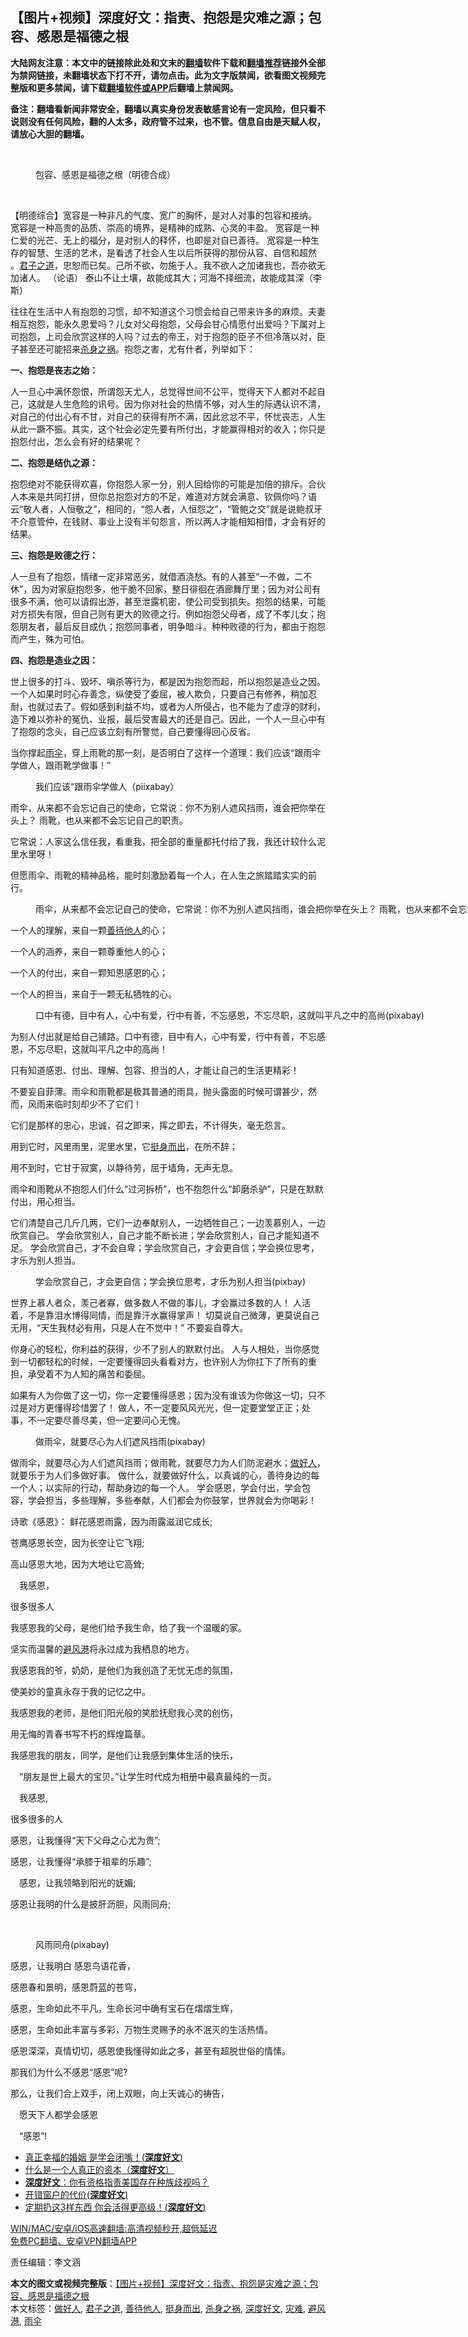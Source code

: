  <h2>【图片+视频】深度好文：指责、抱怨是灾难之源；包容、感恩是福德之根</h2> <p class="notice"><b>大陆网友注意：本文中的链接除此处和文末的<a href="https://github.com/bannedbook/fanqiang" >翻墙</a>软件下载和<a href="https://github.com/killgcd/justmysocks/blob/master/README.md">翻墙推荐</a>链接外全部为禁网链接，未翻墙状态下打不开，请勿点击。此为文字版禁闻，欲看图文视频完整版和更多禁闻，请下载<a href="https://github.com/bannedbook/fanqiang">翻墙软件或APP</a>后翻墙上禁闻网。</p><p>备注：翻墙看新闻非常安全，翻墙以真实身份发表敏感言论有一定风险，但只看不说则没有任何风险，翻的人太多，政府管不过来，也不管。信息自由是天赋人权，请放心大胆的翻墙。</b></p>  <div class="entry"> <br /> <figure><figcaption class="wp-caption-text">包容、感恩是福德之根（明德合成）</figcaption></figure> <p></p> <p>&nbsp;</p> <p>【明德综合】宽容是一种非凡的气度、宽广的胸怀，是对人对事的包容和接纳。 宽容是一种高贵的品质、崇高的境界，是精神的成熟、心灵的丰盈。 宽容是一种仁爱的光芒、无上的福分，是对别人的释怀，也即是对自已善待。 宽容是一种生存的智慧、生活的艺术，是看透了社会人生以后所获得的那份从容、自信和超然 。<a href="https://www.bannedbook.org/bnews/tag/%e5%90%9b%e5%ad%90%e4%b9%8b%e9%81%93/" class="st_tag internal_tag" rel="tag" title="标签 君子之道 下的日志">君子之道</a>，忠恕而已矣。己所不欲，勿施于人。我不欲人之加诸我也，吾亦欲无加诸人。 （论语） 泰山不让土壤，故能成其大；河海不择细流，故能成其深（李斯）</p> <p>往往在生活中人有抱怨的习惯，却不知道这个习惯会给自己带来许多的麻烦。夫妻相互抱怨，能永久恩爱吗？儿女对父母抱怨，父母会甘心情愿付出爱吗？下属对上司抱怨，上司会欣赏这样的人吗？过去的帝王，对于抱怨的臣子不但冷落以对，臣子甚至还可能招来<a href="https://www.bannedbook.org/bnews/tag/%E6%9D%80%E8%BA%AB%E4%B9%8B%E7%A5%B8/" class="st_tag internal_tag" rel="tag" title="标签 杀身之祸 下的日志">杀身之祸</a>。抱怨之害，尤有什者，列举如下： </p> <p><strong>一、抱怨是丧志之始：</strong></p> <p>人一旦心中满怀怨恨，所谓怨天尤人，总觉得世间不公平，觉得天下人都对不起自己，这就是人生危险的讯号。因为你对社会的热情不够，对人生的际遇认识不清，对自己的付出心有不甘，对自己的获得有所不满，因此忿忿不平，怀忧丧志，人生从此一蹶不振。其实，这个社会必定先要有所付出，才能赢得相对的收入；你只是抱怨付出，怎么会有好的结果呢？</p> <p><strong>二、抱怨是结仇之源：</strong></p> <p>抱怨绝对不能获得欢喜，你抱怨人家一分，别人回给你的可能是加倍的排斥。合伙人本来是共同打拼，但你总抱怨对方的不足，难道对方就会满意、钦佩你吗？语云“敬人者，人恒敬之”，相同的，“怨人者，人恒怨之”，“管鲍之交”就是说鲍叔牙不介意管仲，在钱财、事业上没有半句怨言，所以两人才能相知相惜，才会有好的结果。 </p> <p><strong>三、抱怨是败德之行：</strong></p> <p>人一旦有了抱怨，情绪一定非常恶劣，就借酒浇愁。有的人甚至“一不做，二不休”，因为对家庭抱怨多，他干脆不回家，整日徘徊在酒廊舞厅里；因为对公司有很多不满，他可以请假出游，甚至泄露机密，使公司受到损失。抱怨的结果，可能对方损失有限，但自己则有更大的败德之行。例如抱怨父母者，成了不孝儿女；抱怨朋友者，最后反目成仇；抱怨同事者，明争暗斗。种种败德的行为，都由于抱怨而产生，殊为可怕。</p> <p><strong>四、抱怨是造业之因：</strong></p> <p>世上很多的打斗、毁坏、嗔杀等行为，都是因为抱怨而起，所以抱怨是造业之因。一个人如果时时心存善念，纵使受了委屈，被人欺负，只要自己有修养，稍加忍耐，也就过去了。假如感到利益不均，或者为人所侵占，也不能为了虚浮的财利，造下难以弥补的冤仇​​、业报，最后受害最大的还是自己。因此，一个人一旦心中有了抱怨的念头，自己应该立刻有所警觉，自己要懂得回心反省。</p> <p> 当你撑起<a href="https://www.bannedbook.org/bnews/tag/%e9%9b%a8%e4%bc%9e/" class="st_tag internal_tag" rel="tag" title="标签 雨伞 下的日志">雨伞</a>，穿上雨靴的那一刻，是否明白了这样一个道理：我们应该“跟雨伞学做人，跟雨靴学做事！”</p> <figure id="attachment_19495" aria-describedby="caption-attachment-19495" style="width: 1154px" class="wp-caption alignnone"><figcaption id="caption-attachment-19495" class="wp-caption-text">我们应该“跟雨伞学做人（piixabay）</figcaption></figure> <p> 雨伞，从来都不会忘记自己的使命，它常说：你不为别人遮风挡雨，谁会把你举在头上？ 雨靴，也从来都不会忘记自己的职责。 </p> <p>它常说：人家这么信任我，看重我，把全部的重量都托付给了我，我还计较什么泥里水里呀！ </p>  <p>但愿雨伞、雨靴的精神品格，能时刻激励着每一个人，在人生之旅踏踏实实的前行。 </p> <figure id="attachment_19496" aria-describedby="caption-attachment-19496" style="width: 1143px" class="wp-caption alignnone"><figcaption id="caption-attachment-19496" class="wp-caption-text">雨伞，从来都不会忘记自己的使命，它常说：你不为别人遮风挡雨，谁会把你举在头上？ 雨靴，也从来都不会忘记自己的职责（pixabay）</figcaption></figure> <p>一个人的理解，来自一颗<a href="https://www.bannedbook.org/bnews/tag/%E5%96%84%E5%BE%85%E4%BB%96%E4%BA%BA/" class="st_tag internal_tag" rel="tag" title="标签 善待他人 下的日志">善待他人</a>的心；</p> <p> 一个人的涵养，来自一颗尊重他人的心；</p> <p> 一个人的付出，来自一颗知恩感恩的心；</p> <p> 一个人的担当，来自于一颗无私牺牲的心。 </p> <figure id="attachment_19497" aria-describedby="caption-attachment-19497" style="width: 1156px" class="wp-caption alignnone"><figcaption id="caption-attachment-19497" class="wp-caption-text">口中有德，目中有人，心中有爱，行中有善，不忘感恩，不忘尽职，这就叫平凡之中的高尚(pixabay)</figcaption></figure> <p>为别人付出就是给自己铺路。口中有德，目中有人，心中有爱，行中有善，不忘感恩，不忘尽职，这就叫平凡之中的高尚！</p> <p> 只有知道感恩、付出、理解、包容、担当的人，才能让自己的生活更精彩！ </p> <p>不要妄自菲薄。雨伞和雨靴都是极其普通的雨具，抛头露面的时候可谓甚少，然而，风雨来临时刻却少不了它们！ </p> <p>它们是那样的忠心，忠诚，召之即来，挥之即去，不计得失，毫无怨言。</p> <p> 用到它时，风里雨里，泥里水里，它<a href="https://www.bannedbook.org/bnews/tag/%E6%8C%BA%E8%BA%AB%E8%80%8C%E5%87%BA/" class="st_tag internal_tag" rel="tag" title="标签 挺身而出 下的日志">挺身而出</a>，在所不辞； </p> <p>用不到时，它甘于寂寞，以静待劳，屈于墙角，无声无息。</p> <p> 雨伞和雨靴从不抱怨人们什么“过河拆桥”，也不抱怨什么“卸磨杀驴”，只是在默默付出，用心担当。</p> <p> 它们清楚自己几斤几两，它们一边奉献别人，一边牺牲自己；一边羡慕别人，一边欣赏自己。 学会欣赏别人，自己才能不断长进；学会欣赏别人，自己才能知道不足。 学会欣赏自己，才不会自卑；学会欣赏自己，才会更自信；学会换位思考，才乐为别人担当。</p> <figure id="attachment_19499" aria-describedby="caption-attachment-19499" style="width: 932px" class="wp-caption alignnone"><figcaption id="caption-attachment-19499" class="wp-caption-text">学会欣赏自己，才会更自信；学会换位思考，才乐为别人担当(pixbay)</figcaption></figure> <p> 世界上慕人者众，羡己者寡，做多数人不做的事儿，才会赢过多数的人！ 人活着，不是靠泪水博得同情，而是靠汗水赢得掌声！ 切莫说自己微薄，更莫说自己无用，“天生我材必有用，只是人在不觉中！” 不要妄自尊大。</p> <p>你身心的轻松，你利益的获得，少不了别人的默默付出。 人与人相处，当你感觉到一切都轻松的时候，一定要懂得回头看看对方，也许别人为你扛下了所有的重担，承受着不为人知的痛苦和委屈。</p>  <p> 如果有人为你做了这一切，你一定要懂得感恩；因为没有谁该为你做这一切，只不过是对方更懂得珍惜罢了！ 做人，不一定要风风光光，但一定要堂堂正正；处事，不一定要尽善尽美，但一定要问心无愧。</p> <figure id="attachment_19500" aria-describedby="caption-attachment-19500" style="width: 984px" class="wp-caption alignnone"><figcaption id="caption-attachment-19500" class="wp-caption-text">做雨伞，就要尽心为人们遮风挡雨(pixabay)</figcaption></figure> <p> 做雨伞，就要尽心为人们遮风挡雨；做雨靴，就要尽力为人们防泥避水；<a href="https://www.bannedbook.org/bnews/tag/%E5%81%9A%E5%A5%BD%E4%BA%BA/" class="st_tag internal_tag" rel="tag" title="标签 做好人 下的日志">做好人</a>，就要乐于为人们多做好事。 做什么，就要做好什么，以真诚的心，善待身边的每一个人；以实际的行动，帮助身边的每一个人。 学会感恩，学会付出，学会包容，学会担当，多些理解，多些奉献，人们都会为你鼓掌，世界就会为你喝彩！</p> <p>诗歌《感恩》： 鲜花感恩雨露，因为雨露滋润它成长; </p> <p>苍鹰感恩长空，因为长空让它飞翔; 　　</p> <p>高山感恩大地，因为大地让它高耸; 　</p> <p>　我感恩，</p> <p>很多很多人 　</p> <p>我感恩我的父母，是他们给予我生命，给了我一个温暖的家。 　</p> <p>坚实而温馨的<a href="https://www.bannedbook.org/bnews/tag/%E9%81%BF%E9%A3%8E%E6%B8%AF/" class="st_tag internal_tag" rel="tag" title="标签 避风港 下的日志">避风港</a>将永过成为我栖息的地方。 　</p> <p>我感恩我的爷，奶奶，是他们为我创造了无忧无虑的氛围， </p> <p>使美妙的童真永存于我的记忆之中。 　　</p> <p>我感恩我的老师，是他们阳光般的笑脸抚慰我心灵的创伤， </p> <p>用无悔的青春书写不朽的辉煌篇章。 　　</p> <p>我感恩我的朋友，同学，是他们让我感到集体生活的快乐， 　</p> <p>　“朋友是世上最大的宝贝。”让学生时代成为相册中最真最纯的一页。 　</p>  <p>　我感恩,</p> <p>很多很多的人 　　</p> <p>感恩，让我懂得“天下父母之心尤为贵”; 　　</p> <p>感恩，让我懂得“承膝于祖辈的乐趣”; 　</p> <p>　感恩，让我领略到阳光的妩媚; 　　</p> <p>感恩让我明的什么是披肝沥胆，风雨同舟; 　</p> <p>&nbsp;</p> <figure id="attachment_19502" aria-describedby="caption-attachment-19502" style="width: 1154px" class="wp-caption alignnone"><figcaption id="caption-attachment-19502" class="wp-caption-text">风雨同舟(pixabay)</figcaption></figure> <p>感恩，让我明白 感恩鸟语花香， 　</p> <p>感恩春和景明，感恩蔚蓝的苍穹， 　</p> <p>感恩，生命如此不平凡，生命长河中确有宝石在熠熠生辉， 　</p> <p>感恩，生命如此丰富与多彩，万物生灵赐予的永不泯灭的生活热情。 　</p> <p>感恩深深，真情切切，感恩使我懂得如此之多，甚至有超脱世俗的情愫。 　　</p> <p>那我们为什么不感恩“感恩”呢? 　　</p> <p>那么，让我们合上双手，闭上双眼，向上天诚心的祷告， 　</p> <p>　愿天下人都学会感恩 　</p>  <p>　“感恩”!</p> <ul class='op-related-articles' title='相关阅读'> <li><a href='https://www.bannedbook.org/bnews/lifebaike/20200628/1351982.html' target='_blank'>真正幸福的婚姻 是学会闭嘴！(<b>深度好文</b>)</a></li> <li><a href='https://www.bannedbook.org/bnews/comments/20200626/1350591.html' target='_blank'>什么是一个人真正的资本（<b>深度好文</b>）</a></li> <li><a href='https://www.bannedbook.org/bnews/comments/20200618/1346715.html' target='_blank'><b>深度好文</b>：你有资格指责美国存在种族歧视吗？</a></li> <li><a href='https://www.bannedbook.org/bnews/funmedia/20200609/1342107.html' target='_blank'>开错窗户的代价(<b>深度好文</b>)</a></li> <li><a href='https://www.bannedbook.org/bnews/funmedia/20200606/1340534.html' target='_blank'>定期扔这3样东西 你会活得更高级！(<b>深度好文</b>)</a></li> </ul> <p class="texttj"> <a href="https://github.com/bannedbook/fanqiang/wiki/V2ray%E6%9C%BA%E5%9C%BA" target="_blank">WIN/MAC/安卓/iOS高速翻墙:高清视频秒开,超低延迟</a><br/> <a href="https://github.com/bannedbook/fanqiang/wiki/%E7%A6%81%E9%97%BB%E7%BD%91%E5%AE%89%E5%8D%93%E7%BF%BB%E5%A2%99%E6%96%B0%E9%97%BBAPP" target="_blank">免费PC翻墙、安卓VPN翻墙APP</a></p><p>责任编辑：李文涵</p><a name='sharetosocial'></a>       <div><b>本文的图文或视频完整版</b>：<a href='https://www.bannedbook.org/bnews/comments/20201223/1453172.html'>【图片+视频】深度好文：指责、抱怨是灾难之源；包容、感恩是福德之根</a></div>  </div><!--END ENTRY--> <div class="postfooter"> <div>本文标签：<a href="https://www.bannedbook.org/bnews/tag/%E5%81%9A%E5%A5%BD%E4%BA%BA/" rel="tag">做好人</a>, <a href="https://www.bannedbook.org/bnews/tag/%e5%90%9b%e5%ad%90%e4%b9%8b%e9%81%93/" rel="tag">君子之道</a>, <a href="https://www.bannedbook.org/bnews/tag/%E5%96%84%E5%BE%85%E4%BB%96%E4%BA%BA/" rel="tag">善待他人</a>, <a href="https://www.bannedbook.org/bnews/tag/%E6%8C%BA%E8%BA%AB%E8%80%8C%E5%87%BA/" rel="tag">挺身而出</a>, <a href="https://www.bannedbook.org/bnews/tag/%E6%9D%80%E8%BA%AB%E4%B9%8B%E7%A5%B8/" rel="tag">杀身之祸</a>, <a href="https://www.bannedbook.org/bnews/tag/%e6%b7%b1%e5%ba%a6%e5%a5%bd%e6%96%87/" rel="tag">深度好文</a>, <a href="https://www.bannedbook.org/bnews/tag/%E7%81%BE%E9%9A%BE/" rel="tag">灾难</a>, <a href="https://www.bannedbook.org/bnews/tag/%E9%81%BF%E9%A3%8E%E6%B8%AF/" rel="tag">避风港</a>, <a href="https://www.bannedbook.org/bnews/tag/%e9%9b%a8%e4%bc%9e/" rel="tag">雨伞</a></div>  </div><!--END POSTFOOTER--> 